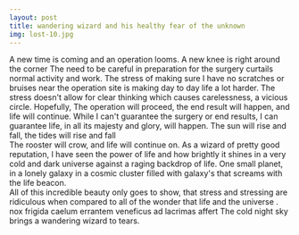 ```yaml
---
layout: post
title: wandering wizard and his healthy fear of the unknown
img: lost-10.jpg
---
```


A new time is coming and an operation looms. A new knee is right around the corner
The need to be careful in preparation for the surgery curtails normal activity and work.
The stress of making sure I have no scratches or bruises near the operation site is making day to day life a lot harder.
The stress doesn't allow for clear thinking which causes carelessness, a vicious circle. 
Hopefully, 
The operation will proceed, the end result will happen, and life will continue.
While I can't guarantee the surgery or end results, I can guarantee life,
in all its majesty and glory, will happen. 
The sun will rise and fall, the tides will rise and fall  
The rooster will crow, and life will continue on.
As a wizard of pretty good reputation, I have seen the power of life and how brightly it shines in a very cold and dark universe against a raging backdrop of life.
One small planet, in a lonely galaxy in a cosmic cluster filled with galaxy's 
that screams with the life beacon.  
All of this incredible beauty only goes to show,
that stress and stressing are ridiculous when compared to all of the wonder that life and the universe .
 nox frigida caelum errantem veneficus ad lacrimas affert
The cold night sky brings a wandering wizard to tears.
